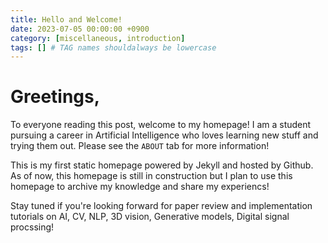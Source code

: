```yaml
---
title: Hello and Welcome!
date: 2023-07-05 00:00:00 +0900
category: [miscellaneous, introduction]
tags: [] # TAG names shouldalways be lowercase
---
```


# Greetings,

To everyone reading this post, welcome to my homepage!
I am a student pursuing a career in Artificial Intelligence who loves learning new stuff and trying them out.
Please see the `ABOUT` tab for more information!

This is my first static homepage powered by Jekyll and hosted by Github.
As of now, this homepage is still in construction but I plan to use this homepage to archive my knowledge and share my experiencs!

Stay tuned if you're looking forward for paper review and implementation tutorials on AI, CV, NLP, 3D vision, Generative models, Digital signal procssing!
